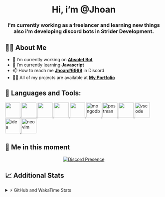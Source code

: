 <h1 align="center">Hi, i’m @Jhoan</h1>
<h3 align="center">I'm currently working as a freelancer and learning new things also i'm developing discord bots in Strider Development.</h3>

## 🙋‍♂️ About Me

- 🔭 I’m currently working on **[Absolet Bot](https://strider.cloud)**
- 🌱 I’m currently learning **Javascript**
- 📫 How to reach me **[Jhoan#6969](https://jhoan.monster/)** in Discord
- 👨‍💻 All of my projects are available at **[My Portfolio](https://jhoan.monster)**

## 🚀 Languages and Tools:
<p align="left"> 
    <a href="https://developer.mozilla.org/en-US/docs/Web/JavaScript" target="_blank"> <img src="https://img.icons8.com/color/48/000000/javascript.png" width="48" height="48"/> </a> 
    <a href="https://www.w3.org/html/" target="_blank"> <img src="https://img.icons8.com/color/48/000000/html-5.png" width="48" height="48"/> </a> 
    <a href="https://www.w3schools.com/css/" target="_blank"> <img src="https://img.icons8.com/color/48/000000/css3.png" width="48" height="48"/> </a> 
    <a href="https://getbootstrap.com" target="_blank"> <img src="https://img.icons8.com/color/48/000000/bootstrap.png" width="48" height="48"/> </a> 
    <a href="https://nodejs.org" target="_blank"> <img src="https://i.imgur.com/XX8lvL7.png" width="48" height="48"/> </a> 
    <a href="https://www.mongodb.com/" target="_blank"> <img src="https://i.imgur.com/nRtS3AN.png" alt="mongodb" width="48" height="48"/> </a> 
    <a href="https://postman.com" target="_blank"> <img src="https://www.vectorlogo.zone/logos/getpostman/getpostman-icon.svg" alt="postman" width="48" height="48"/> </a>   
    <a href="https://git-scm.com/" target="_blank"> <img src="https://img.icons8.com/color/48/000000/git.png" width="48" height="48"/> </a> 
    <a href="https://code.visualstudio.com" target="_blank" > <img src="https://upload.wikimedia.org/wikipedia/commons/thumb/9/9a/Visual_Studio_Code_1.35_icon.svg/2048px-Visual_Studio_Code_1.35_icon.svg.png" alt="vscode" width="48" height="48"> </a>
    <a href="https://www.jetbrains.com/es-es/idea/" target="_blank" > <img src="https://resources.jetbrains.com/storage/products/intellij-idea/img/meta/intellij-idea_logo_300x300.png" alt="idea" width="48" height="48"> </a>
    <a href="https://neovim.io" target="_blank"> <img src="https://icons.iconarchive.com/icons/papirus-team/papirus-apps/512/nvim-icon.png" alt="neovim" width="48" height="48"/> </a>
</p>
  
## 👤 Me in this moment
<p align="center">
    <a href="https://discord.com/users/852617426591154177" target="_blank" rel="nofollow">
        <img src="https://lanyard-profile-readme.vercel.app/api/852617426591154177?idleMessage=Probably%20coding%20Absolet..." alt="Discord Presence" align="center">
    </a>
</p>

## 📈 Additional Stats
<details>
    <summary>⚡ GitHub and WakaTime Stats</summary>
    <br/>

<!--START_SECTION:waka-->
![Code Time](http://img.shields.io/badge/Code%20Time-307%20hrs%2017%20mins-blue)

**🐱 My GitHub Data** 

> 🏆 699 Contributions in the Year 2022
 > 
> 📦 54.0 kB Used in GitHub's Storage 
 > 
> 💼 Opted to Hire
 > 
> 📜 4 Public Repositories 
 > 
> 🔑 25 Private Repositories  
 > 
**I'm an Early 🐤** 

```text
🌞 Morning    57 commits     ██░░░░░░░░░░░░░░░░░░░░░░░   8.88% 
🌆 Daytime    286 commits    ███████████░░░░░░░░░░░░░░   44.55% 
🌃 Evening    264 commits    ██████████░░░░░░░░░░░░░░░   41.12% 
🌙 Night      35 commits     █░░░░░░░░░░░░░░░░░░░░░░░░   5.45%

```
📅 **I'm Most Productive on Saturday** 

```text
Monday       93 commits     ███░░░░░░░░░░░░░░░░░░░░░░   14.49% 
Tuesday      93 commits     ███░░░░░░░░░░░░░░░░░░░░░░   14.49% 
Wednesday    117 commits    ████░░░░░░░░░░░░░░░░░░░░░   18.22% 
Thursday     67 commits     ██░░░░░░░░░░░░░░░░░░░░░░░   10.44% 
Friday       70 commits     ██░░░░░░░░░░░░░░░░░░░░░░░   10.9% 
Saturday     118 commits    ████░░░░░░░░░░░░░░░░░░░░░   18.38% 
Sunday       84 commits     ███░░░░░░░░░░░░░░░░░░░░░░   13.08%

```


📊 **This Week I Spent My Time On** 

```text
⌚︎ Time Zone: America/Bogota

💬 Programming Languages: 
JavaScript               21 hrs 29 mins      ███████████████████████░░   91.6% 
JSON                     50 mins             █░░░░░░░░░░░░░░░░░░░░░░░░   3.62% 
YAML                     34 mins             ░░░░░░░░░░░░░░░░░░░░░░░░░   2.49% 
EJS                      9 mins              ░░░░░░░░░░░░░░░░░░░░░░░░░   0.69% 
Text                     6 mins              ░░░░░░░░░░░░░░░░░░░░░░░░░   0.45%

🔥 Editors: 
VS Code                  23 hrs 26 mins      █████████████████████████   99.94% 
Neovim                   0 secs              ░░░░░░░░░░░░░░░░░░░░░░░░░   0.06%

🐱‍💻 Projects: 
fancy                    11 hrs 50 mins      ████████████░░░░░░░░░░░░░   50.48% 
Absolet-Bot              9 hrs 14 mins       █████████░░░░░░░░░░░░░░░░   39.42% 
Strider-System           1 hr 21 mins        █░░░░░░░░░░░░░░░░░░░░░░░░   5.77% 
ponzi-system             25 mins             ░░░░░░░░░░░░░░░░░░░░░░░░░   1.81% 
linz-egg                 22 mins             ░░░░░░░░░░░░░░░░░░░░░░░░░   1.61%

💻 Operating System: 
Linux                    23 hrs 27 mins      █████████████████████████   100.0%

```

**I Mostly Code in JavaScript** 

```text
JavaScript               15 repos            █████████████████░░░░░░░░   68.18% 
Java                     2 repos             ██░░░░░░░░░░░░░░░░░░░░░░░   9.09% 
SCSS                     2 repos             ██░░░░░░░░░░░░░░░░░░░░░░░   9.09% 
TypeScript               1 repo              █░░░░░░░░░░░░░░░░░░░░░░░░   4.55% 
Shell                    1 repo              █░░░░░░░░░░░░░░░░░░░░░░░░   4.55%

```



 Last Updated on 16/07/2022 03:14:49 UTC
<!--END_SECTION:waka-->
</details>
